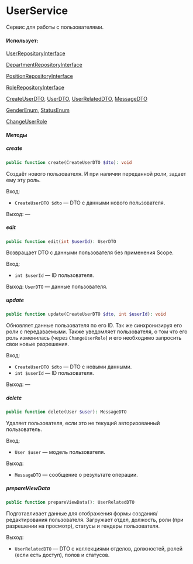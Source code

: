 # UserService

Сервис для работы с пользователями.

#### Использует:

[UserRepositoryInterface](/app/Repositories/Interfaces/User/UserRepositoryInterface.md)

[DepartmentRepositoryInterface](/app/Repositories/Interfaces/User/Department/DepartmentRepositoryInterface.md)

[PositionRepositoryInterface](/app/Repositories/Interfaces/User/Position/PositionRepositoryInterface.md)

[RoleRepositoryInterface](/app/Repositories/Interfaces/Roles/RoleRepositoryInterface.md)

[CreateUserDTO](/app/DTO/User/CreateUserDTO.md), [UserDTO](/app/DTO/User/UserDTO.md), [UserRelatedDTO](/app/DTO/User/UserRelatedDTO.md), [MessageDTO](/app/DTO/MessageDTO.md)

[GenderEnum](/app/Enums/User/GenderEnum.md), [StatusEnum](/app/Enums/User/StatusEnum.md)

[ChangeUserRole](/app/Events/ChangeUserRole.md)

#### Методы

##### create

```php
public function create(CreateUserDTO $dto): void
```

Создаёт нового пользователя. И при наличии переданной роли, задает ему эту роль.

Вход:

* `CreateUserDTO $dto` — DTO с данными нового пользователя.

Выход: —

##### edit

```php
public function edit(int $userId): UserDTO
```

Возвращает DTO с данными пользователя без применения Scope.

Вход:

* `int $userId` — ID пользователя.

Выход: `UserDTO` — данные пользователя.

##### update

```php
public function update(CreateUserDTO $dto, int $userId): void
```

Обновляет данные пользователя по его ID. Так же синхронизируя его роли с передаваемыми. Также уведомляет пользователя, о том что его роль изменилась (через `ChangeUserRole`) и его необходимо запросить свои новые разрешения.

Вход:

* `CreateUserDTO $dto` — DTO с новыми данными.
* `int $userId` — ID пользователя.

Выход: —

##### delete

```php
public function delete(User $user): MessageDTO
```

Удаляет пользователя, если это не текущий авторизованный пользователь.

Вход:

* `User $user` — модель пользователя.

Выход:

* `MessageDTO` — сообщение о результате операции.

##### prepareViewData

```php
public function prepareViewData(): UserRelatedDTO
```

Подготавливает данные для отображения формы создания/редактирования пользователя. Загружает отдел, должость, роли (при разрешении на просмотр), статусы и гендеры пользователя.

Выход:

* `UserRelatedDTO` — DTO с коллекциями отделов, должностей, ролей (если есть доступ), полов и статусов.

